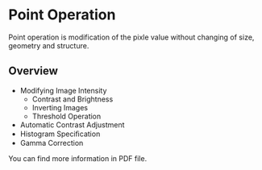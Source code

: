 # Point Operation

Point operation is modification of the pixle value without changing of size, geometry and structure.

## Overview

* Modifying Image Intensity
  * Contrast and Brightness
  * Inverting Images 
  * Threshold Operation
* Automatic Contrast Adjustment
* Histogram Speciﬁcation
* Gamma Correction 

You can find more information in PDF file.
